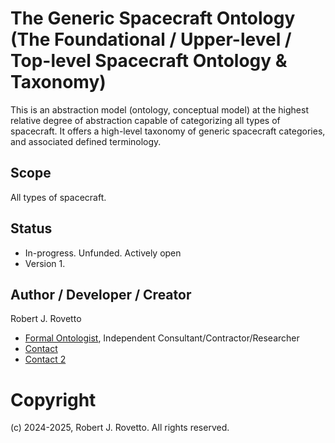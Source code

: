 # The Generic Spacecraft Ontology  (The Foundational / Upper-level / Top-level Spacecraft Ontology & Taxonomy)

This is an abstraction model (ontology, conceptual model) at the highest relative degree of abstraction capable of categorizing all types of spacecraft.
It offers a high-level taxonomy of generic spacecraft categories, and associated defined terminology.

## Scope
All types of spacecraft.

## Status
- In-progress. Unfunded. Actively open 
- Version 1. 


## Author / Developer / Creator
Robert J. Rovetto
- [Formal Ontologist](http://ontologforum.org/index.php/RobertRovetto), Independent Consultant/Contractor/Researcher
- [Contact](https://ontospace.wordpress.com/contact)
- [Contact 2](mailto:rrovetto@terpalum.umd.edu)

# Copyright
(c) 2024-2025, Robert J. Rovetto. All rights reserved.
